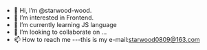 - 👋 Hi, I’m @starwood-wood.
- 👀 I’m interested in Frontend.
- 🌱 I’m currently learning JS language
- 💞️ I’m looking to collaborate on ...
- 📫 How to reach me ---this is my e-mail:starwood0809@163.com

<!---
starwood-wood/starwood-wood is a ✨ special ✨ repository because its `README.md` (this file) appears on your GitHub profile.
You can click the Preview link to take a look at your changes.
--->

